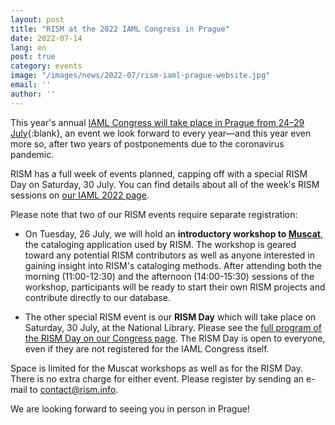 ```yaml
---
layout: post
title: "RISM at the 2022 IAML Congress in Prague"
date: 2022-07-14
lang: en
post: true
category: events
image: "/images/news/2022-07/rism-iaml-prague-website.jpg"
email: ''
author: ''
---
```


This year's annual [IAML Congress will take place in Prague from 24–29 July](https://www.iaml.info/congresses/2022-prague){:blank}, an event we look forward to every year—and this year even more so, after two years of postponements due to the coronavirus pandemic.   

RISM has a full week of events planned, capping off with a special RISM Day on Saturday, 30 July. You can find details about all of the week's RISM sessions on [our IAML 2022 page](/publications/iaml-congresses/2022.html).  

Please note that two of our RISM events require separate registration:  

* On Tuesday, 26 July, we will hold an **introductory workshop to [Muscat](/community/muscat.html)**, the cataloging application used by RISM. The workshop is geared toward any potential RISM contributors as well as anyone interested in gaining insight into RISM's cataloging methods. After attending both the morning (11:00-12:30) and the afternoon (14:00-15:30) sessions of the workshop, participants will be ready to start their own RISM projects and contribute directly to our database.

* The other special RISM event is our **RISM Day** which will take place on Saturday, 30 July, at the National Library. Please see the [full program of the RISM Day on our Congress page](/publications/iaml-congresses/2022.html#rism-day). The RISM Day is open to everyone, even if they are not registered for the IAML Congress itself.  

Space is limited for the Muscat workshops as well as for the RISM Day. There is no extra charge for either event. Please register by sending an e-mail to  [contact@rism.info](mailto:contact@rism.info).  

We are looking forward to seeing you in person in Prague!
